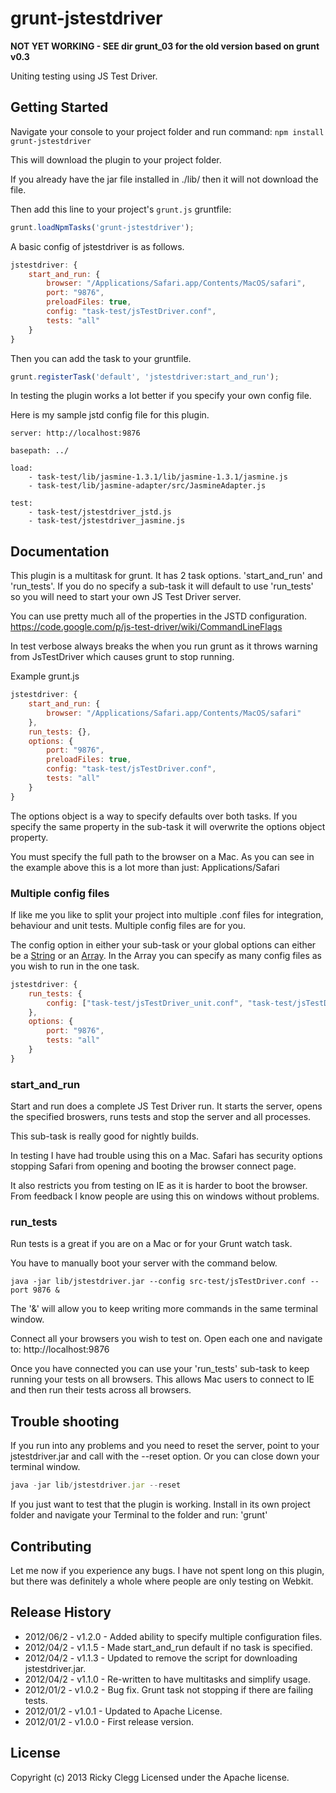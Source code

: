 # grunt-jstestdriver

**NOT YET WORKING - SEE dir grunt_03 for the old version based on grunt v0.3**

Uniting testing using JS Test Driver.


## Getting Started
Navigate your console to your project folder and run command: `npm install grunt-jstestdriver`

This will download the plugin to your project folder.

If you already have the jar file installed in ./lib/ then it will not download the file.

Then add this line to your project's `grunt.js` gruntfile:

```javascript
grunt.loadNpmTasks('grunt-jstestdriver');
```

A basic config of jstestdriver is as follows.

```javascript
jstestdriver: {
    start_and_run: {
        browser: "/Applications/Safari.app/Contents/MacOS/safari",
        port: "9876",
        preloadFiles: true,
        config: "task-test/jsTestDriver.conf",
        tests: "all"
    }
}
```

Then you can add the task to your gruntfile.

```javascript
grunt.registerTask('default', 'jstestdriver:start_and_run');
```

In testing the plugin works a lot better if you specify your own config file.

Here is my sample jstd config file for this plugin.

```
server: http://localhost:9876

basepath: ../

load:
    - task-test/lib/jasmine-1.3.1/lib/jasmine-1.3.1/jasmine.js
    - task-test/lib/jasmine-adapter/src/JasmineAdapter.js

test:
    - task-test/jstestdriver_jstd.js
    - task-test/jstestdriver_jasmine.js
```

[grunt]: http://gruntjs.com/
[getting_started]: https://github.com/gruntjs/grunt/blob/master/docs/getting_started.md


## Documentation

This plugin is a multitask for grunt. It has 2 task options. 'start_and_run' and 'run_tests'.
If you do no specify a sub-task it will default to use 'run_tests' so you will need to start your own JS Test Driver server.

You can use pretty much all of the properties in the JSTD configuration.
https://code.google.com/p/js-test-driver/wiki/CommandLineFlags

In test verbose always breaks the when you run grunt as it throws warning from JsTestDriver which causes grunt to stop running.

Example grunt.js

```javascript
jstestdriver: {
    start_and_run: {
        browser: "/Applications/Safari.app/Contents/MacOS/safari"
    },
    run_tests: {},
    options: {
        port: "9876",
        preloadFiles: true,
        config: "task-test/jsTestDriver.conf",
        tests: "all"
    }
}
```

The options object is a way to specify defaults over both tasks. If you specify the same property in the sub-task it will overwrite the options object property.

You must specify the full path to the browser on a Mac. As you can see in the example above this is a lot more than just: Applications/Safari

### Multiple config files

If like me you like to split your project into multiple .conf files for integration, behaviour and unit tests. Multiple config files are for you.

The config option in either your sub-task or your global options can either be a [String](https://developer.mozilla.org/en/docs/JavaScript/Reference/Global_Objects/String) or an [Array](https://developer.mozilla.org/en-US/docs/JavaScript/Reference/Global_Objects/Array).
In the Array you can specify as many config files as you wish to run in the one task.

```javascript
jstestdriver: {
    run_tests: {
        config: ["task-test/jsTestDriver_unit.conf", "task-test/jsTestDriver_integration.conf"]
    },
    options: {
        port: "9876",
        tests: "all"
    }
}
```

### start\_and\_run

Start and run does a complete JS Test Driver run. It starts the server, opens the specified broswers, runs tests and stop the server and all processes.

This sub-task is really good for nightly builds.

In testing I have had trouble using this on a Mac. Safari has security options stopping Safari from opening and booting the browser connect page.

It also restricts you from testing on IE as it is harder to boot the browser. From feedback I know people are using this on windows without problems.

### run_tests

Run tests is a great if you are on a Mac or for your Grunt watch task.

You have to manually boot your server with the command below.

```
java -jar lib/jstestdriver.jar --config src-test/jsTestDriver.conf --port 9876 &
```

The '&' will allow you to keep writing more commands in the same terminal window.

Connect all your browsers you wish to test on. Open each one and navigate to: http://localhost:9876

Once you have connected you can use your 'run_tests' sub-task to keep running your tests on all browsers.
This allows Mac users to connect to IE and then run their tests across all browsers.

## Trouble shooting

If you run into any problems and you need to reset the server, point to your jstestdriver.jar and call with the --reset option.
Or you can close down your terminal window.

```javascript
java -jar lib/jstestdriver.jar --reset
```

If you just want to test that the plugin is working. Install in its own project folder and navigate your Terminal to the folder and run: 'grunt'


## Contributing
Let me now if you experience any bugs. I have not spent long on this plugin, but there was definitely a whole where people are only testing on Webkit.


## Release History
* 2012/06/2 - v1.2.0 - Added ability to specify multiple configuration files.
* 2012/04/2 - v1.1.5 - Made start_and_run default if no task is specified.
* 2012/04/2 - v1.1.3 - Updated to remove the script for downloading jstestdriver.jar.
* 2012/04/2 - v1.1.0 - Re-written to have multitasks and simplify usage.
* 2012/01/2 - v1.0.2 - Bug fix. Grunt task not stopping if there are failing tests.
* 2012/01/2 - v1.0.1 - Updated to Apache License.
* 2012/01/2 - v1.0.0 - First release version.


## License
Copyright (c) 2013 Ricky Clegg
Licensed under the Apache license.